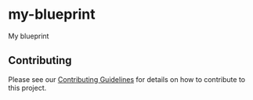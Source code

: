 # my-blueprint
My blueprint

## Contributing

Please see our [Contributing Guidelines](CONTRIBUTING.md) for details on how to contribute to this project.
